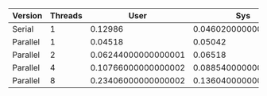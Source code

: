 | Version  | Threads |         User        |         Sys          |       Elapsed       |      Speedup       |     Efficiency     |
|----------|---------|---------------------|----------------------|---------------------|--------------------|--------------------|
|  Serial  |    1    |       0.12986       | 0.046020000000000005 | 0.18071999999999996 |        1.0         |        1.0         |
| Parallel |    1    |       0.04518       |       0.05042        | 0.10024000000000001 | 1.8028731045490816 | 1.8028731045490816 |
| Parallel |    2    | 0.06244000000000001 |       0.06518        | 0.06062000000000002 | 2.9811943253051782 | 1.4905971626525891 |
| Parallel |    4    | 0.10766000000000002 | 0.08854000000000001  |       0.04966       | 3.6391461941200154 | 0.9097865485300038 |
| Parallel |    8    | 0.23406000000000002 | 0.13604000000000002  |       0.04114       | 4.392805055906659  | 0.5491006319883324 |